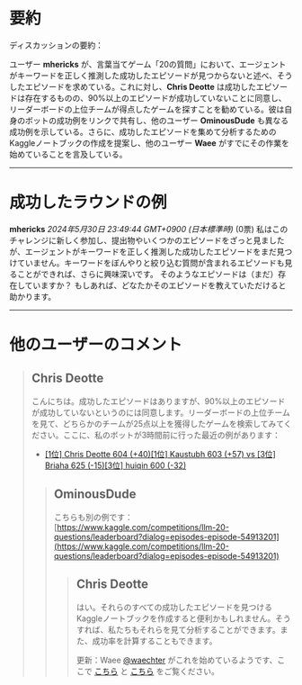 # 要約 
ディスカッションの要約：

ユーザー **mhericks** が、言葉当てゲーム「20の質問」において、エージェントがキーワードを正しく推測した成功したエピソードが見つからないと述べ、そうしたエピソードを求めている。これに対し、**Chris Deotte** は成功したエピソードは存在するものの、90%以上のエピソードが成功していないことに同意し、リーダーボードの上位チームが得点したゲームを探すことを勧めている。彼は自身のボットの成功例をリンクで共有し、他のユーザー **OminousDude** も異なる成功例を示している。さらに、成功したエピソードを集めて分析するためのKaggleノートブックの作成を提案し、他のユーザー **Waee** がすでにその作業を始めていることを言及している。

---
# 成功したラウンドの例
**mhericks** *2024年5月30日 23:49:44 GMT+0900 (日本標準時)* (0票)
私はこのチャレンジに新しく参加し、提出物やいくつかのエピソードをざっと見ましたが、エージェントがキーワードを正しく推測した成功したエピソードをまだ見つけていません。キーワードをぼんやりと絞り込む質問が含まれるエピソードも見ることができれば、さらに興味深いです。
そのようなエピソードは（まだ）存在していますか？ もしあれば、どなたかそのエピソードを教えていただけると助かります。

---
# 他のユーザーのコメント
> ## Chris Deotte
> 
> こんにちは。成功したエピソードはありますが、90%以上のエピソードが成功していないというのには同意します。リーダーボードの上位チームを見て、どちらかのチームが25点以上を獲得したゲームを検索してみてください。ここに、私のボットが3時間前に行った最近の例があります：
> 
> - [[1位] Chris Deotte 604 (+40)[1位] Kaustubh 603 (+57) vs [3位] Briaha 625 (-15)[3位] huiqin 600 (-32)](https://www.kaggle.com/competitions/llm-20-questions/leaderboard?dialog=episodes-episode-54912547)
> 
> > ## OminousDude
> > 
> > こちらも別の例です：[https://www.kaggle.com/competitions/llm-20-questions/leaderboard?dialog=episodes-episode-54913201](https://www.kaggle.com/competitions/llm-20-questions/leaderboard?dialog=episodes-episode-54913201)
> > 
> > 
> > > ## Chris Deotte
> > > 
> > > はい。それらのすべての成功したエピソードを見つけるKaggleノートブックを作成すると便利かもしれません。そうすれば、私たちもそれらを見て分析することができます。また、成功率を計算することもできます。
> > > 
> > > 更新：Waee [@waechter](https://www.kaggle.com/waechter) がこれを始めているようです、ここで [こちら](https://www.kaggle.com/code/waechter/llm-20-questions-games-dataset) と [こちら](https://www.kaggle.com/code/waechter/llm-20-questions-leaderbord-analyze-best-agents) をご覧ください。
> > > 
> > > 
> > > 
